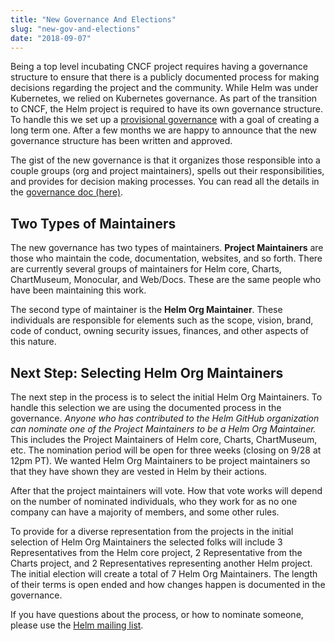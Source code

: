 ```yaml
---
title: "New Governance And Elections"
slug: "new-gov-and-elections"
date: "2018-09-07"
---
```


Being a top level incubating CNCF project requires having a governance structure to ensure that there is a publicly documented process for making decisions regarding the project and the community. While Helm was under Kubernetes, we relied on Kubernetes governance. As part of the transition to CNCF, the Helm project is required to have its own governance structure. To handle this we set up a [provisional governance](https://github.com/helm/community/blob/aa0586011786dfbc3993e7edd959a841241c96e3/governance/provisional-governance.md) with a goal of creating a long term one. After a few months we are happy to announce that the new governance structure has been written and approved.  <!-- truncate -->

The gist of the new governance is that it organizes those responsible into a couple groups (org and project maintainers), spells out their responsibilities, and provides for decision making processes. You can read all the details in the [governance doc (here)](https://github.com/helm/community/blob/main/governance/governance.md).

## Two Types of Maintainers

The new governance has two types of maintainers. **Project Maintainers** are those who maintain the code, documentation, websites, and so forth. There are currently several groups of maintainers for Helm core, Charts, ChartMuseum, Monocular, and Web/Docs. These are the same people who have been maintaining this work.

The second type of maintainer is the **Helm Org Maintainer**. These individuals are responsible for elements such as the scope, vision, brand, code of conduct, owning security issues, finances, and other aspects of this nature.

## Next Step: Selecting Helm Org Maintainers

The next step in the process is to select the initial Helm Org Maintainers. To handle this selection we are using the documented process in the governance. _Anyone who has contributed to the Helm GitHub organization can nominate one of the Project Maintainers to be a Helm Org Maintainer._ This includes the Project Maintainers of Helm core, Charts, ChartMuseum, etc. The nomination period will be open for three weeks (closing on 9/28 at 12pm PT). We wanted Helm Org Maintainers to be project maintainers so that they have shown they are vested in Helm by their actions.

After that the project maintainers will vote. How that vote works will depend on the number of nominated individuals, who they work for as no one company can have a majority of members, and some other rules.

To provide for a diverse representation from the projects in the initial selection of Helm Org Maintainers the selected folks will include 3 Representatives from the Helm core project, 2 Representative from the Charts project, and 2 Representatives representing another Helm project. The initial election will create a total of 7 Helm Org Maintainers. The length of their terms is open ended and how changes happen is documented in the governance.

If you have questions about the process, or how to nominate someone, please use the [Helm mailing list](https://lists.cncf.io/g/cncf-helm).
